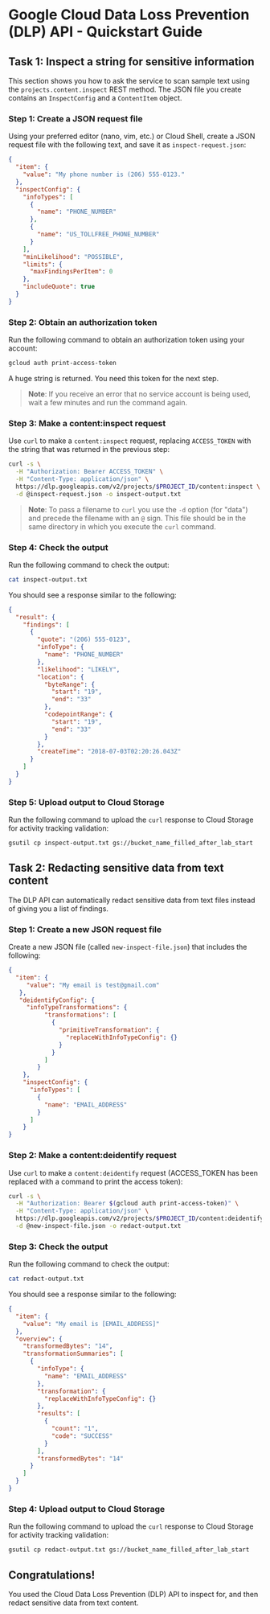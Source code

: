 # Google Cloud Data Loss Prevention (DLP) API - Quickstart Guide

## Task 1: Inspect a string for sensitive information

This section shows you how to ask the service to scan sample text using the `projects.content.inspect` REST method. The JSON file you create contains an `InspectConfig` and a `ContentItem` object.

### Step 1: Create a JSON request file

Using your preferred editor (nano, vim, etc.) or Cloud Shell, create a JSON request file with the following text, and save it as `inspect-request.json`:

```json name=inspect-request.json
{
  "item": {
    "value": "My phone number is (206) 555-0123."
  },
  "inspectConfig": {
    "infoTypes": [
      {
        "name": "PHONE_NUMBER"
      },
      {
        "name": "US_TOLLFREE_PHONE_NUMBER"
      }
    ],
    "minLikelihood": "POSSIBLE",
    "limits": {
      "maxFindingsPerItem": 0
    },
    "includeQuote": true
  }
}
```

### Step 2: Obtain an authorization token

Run the following command to obtain an authorization token using your account:

```sh
gcloud auth print-access-token
```

A huge string is returned. You need this token for the next step.

> **Note**: If you receive an error that no service account is being used, wait a few minutes and run the command again.

### Step 3: Make a content:inspect request

Use `curl` to make a `content:inspect` request, replacing `ACCESS_TOKEN` with the string that was returned in the previous step:

```sh
curl -s \
  -H "Authorization: Bearer ACCESS_TOKEN" \
  -H "Content-Type: application/json" \
  https://dlp.googleapis.com/v2/projects/$PROJECT_ID/content:inspect \
  -d @inspect-request.json -o inspect-output.txt
```

> **Note**: To pass a filename to `curl` you use the `-d` option (for "data") and precede the filename with an `@` sign. This file should be in the same directory in which you execute the `curl` command.

### Step 4: Check the output

Run the following command to check the output:

```sh
cat inspect-output.txt
```

You should see a response similar to the following:

```json name=inspect-output.txt
{
  "result": {
    "findings": [
      {
        "quote": "(206) 555-0123",
        "infoType": {
          "name": "PHONE_NUMBER"
        },
        "likelihood": "LIKELY",
        "location": {
          "byteRange": {
            "start": "19",
            "end": "33"
          },
          "codepointRange": {
            "start": "19",
            "end": "33"
          }
        },
        "createTime": "2018-07-03T02:20:26.043Z"
      }
    ]
  }
}
```

### Step 5: Upload output to Cloud Storage

Run the following command to upload the `curl` response to Cloud Storage for activity tracking validation:

```sh
gsutil cp inspect-output.txt gs://bucket_name_filled_after_lab_start
```

## Task 2: Redacting sensitive data from text content

The DLP API can automatically redact sensitive data from text files instead of giving you a list of findings.

### Step 1: Create a new JSON request file

Create a new JSON file (called `new-inspect-file.json`) that includes the following:

```json name=new-inspect-file.json
{
  "item": {
     "value": "My email is test@gmail.com"
   },
   "deidentifyConfig": {
     "infoTypeTransformations": {
          "transformations": [
            {
              "primitiveTransformation": {
                "replaceWithInfoTypeConfig": {}
              }
            }
          ]
        }
    },
    "inspectConfig": {
      "infoTypes": [
        {
          "name": "EMAIL_ADDRESS"
        }
      ]
    }
}
```

### Step 2: Make a content:deidentify request

Use `curl` to make a `content:deidentify` request (ACCESS_TOKEN has been replaced with a command to print the access token):

```sh
curl -s \
  -H "Authorization: Bearer $(gcloud auth print-access-token)" \
  -H "Content-Type: application/json" \
  https://dlp.googleapis.com/v2/projects/$PROJECT_ID/content:deidentify \
  -d @new-inspect-file.json -o redact-output.txt
```

### Step 3: Check the output

Run the following command to check the output:

```sh
cat redact-output.txt
```

You should see a response similar to the following:

```json name=redact-output.txt
{
  "item": {
    "value": "My email is [EMAIL_ADDRESS]"
  },
  "overview": {
    "transformedBytes": "14",
    "transformationSummaries": [
      {
        "infoType": {
          "name": "EMAIL_ADDRESS"
        },
        "transformation": {
          "replaceWithInfoTypeConfig": {}
        },
        "results": [
          {
            "count": "1",
            "code": "SUCCESS"
          }
        ],
        "transformedBytes": "14"
      }
    ]
  }
}
```

### Step 4: Upload output to Cloud Storage

Run the following command to upload the `curl` response to Cloud Storage for activity tracking validation:

```sh
gsutil cp redact-output.txt gs://bucket_name_filled_after_lab_start
```

## Congratulations!

You used the Cloud Data Loss Prevention (DLP) API to inspect for, and then redact sensitive data from text content.